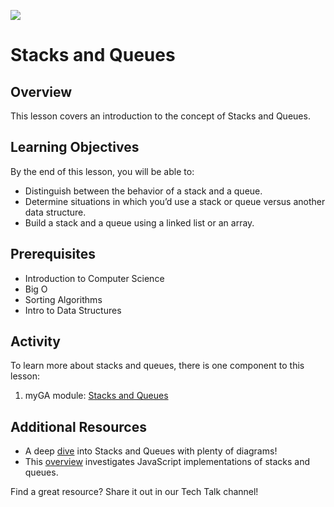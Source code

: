 ![](https://ga-dash.s3.amazonaws.com/production/assets/logo-9f88ae6c9c3871690e33280fcf557f33.png) 

# Stacks and Queues

## Overview

This lesson covers an introduction to the concept of Stacks and Queues. 

## Learning Objectives

By the end of this lesson, you will be able to:

-   Distinguish between the behavior of a stack and a queue.
-   Determine situations in which you’d use a stack or queue versus another data structure.
-   Build a stack and a queue using a linked list or an array.

## Prerequisites

-   Introduction to Computer Science
-   Big O
-   Sorting Algorithms
-   Intro to Data Structures

## Activity

To learn more about stacks and queues, there is one component to this lesson:

1. myGA module: [Stacks and Queues](https://my.generalassemb.ly/activities/803)



## Additional Resources

-   A deep [dive](https://medium.com/@hitherejoe/data-structures-stacks-queues-a3b3591c8cb0) into Stacks and Queues with plenty of diagrams! 
- This [overview](https://medium.com/javascript-in-plain-english/javascript-what-are-stack-and-queue-79df7af5a566) investigates JavaScript implementations of stacks and queues.

Find a great resource? Share it out in our Tech Talk channel! 
